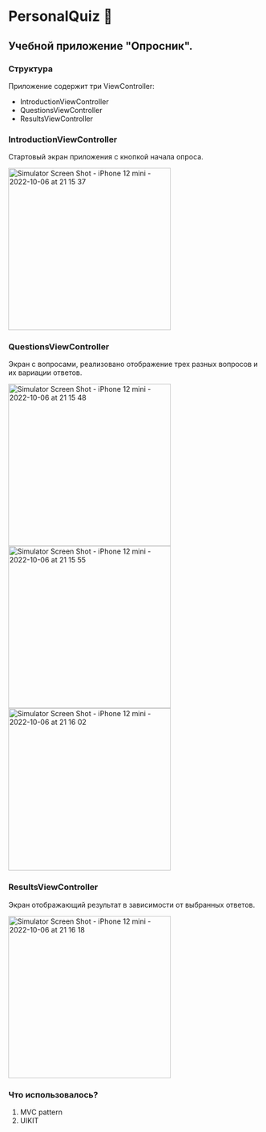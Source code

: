 # PersonalQuiz 📱

## Учебной приложение "Опросник".

### Структура

Приложение содержит три ViewController:

   - IntroductionViewController
   - QuestionsViewController
   - ResultsViewController

### IntroductionViewController

Стартовый экран приложения с кнопкой начала опроса.

<img width="324" alt="Simulator Screen Shot - iPhone 12 mini - 2022-10-06 at 21 15 37" src="https://user-images.githubusercontent.com/79163319/194390253-3c8e1469-8c65-4f92-8b87-d4633cc6e4b3.png">

### QuestionsViewController

Экран с вопросами, реализовано отображение трех разных вопросов и их вариации ответов.

<img width="324" alt="Simulator Screen Shot - iPhone 12 mini - 2022-10-06 at 21 15 48" src="https://user-images.githubusercontent.com/79163319/194391326-834ab9db-1263-4f2c-911f-411555080f64.png"> <img width="324" alt="Simulator Screen Shot - iPhone 12 mini - 2022-10-06 at 21 15 55" src="https://user-images.githubusercontent.com/79163319/194391350-f4673bc4-41b6-44f8-a82b-a28650401eb9.png">  <img width="324" alt="Simulator Screen Shot - iPhone 12 mini - 2022-10-06 at 21 16 02" src="https://user-images.githubusercontent.com/79163319/194391378-7b597ffb-5e9d-4e2c-a102-5339fee5db8e.png"> 

### ResultsViewController

Экран отображающий результат в зависимости от выбранных ответов.

<img width="324" alt="Simulator Screen Shot - iPhone 12 mini - 2022-10-06 at 21 16 18" src="https://user-images.githubusercontent.com/79163319/194393723-5adfc43a-a81e-46ba-83aa-81e84fcacf3f.png">


### Что использовалось?
1. MVС pattern
2. UIKIT
